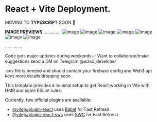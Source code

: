 # React + Vite Deployment.
MOVING TO **TYPESCRIPT** SOON 🚀

**IMAGE PREVIEWS**
..............
![image](https://github.com/bytegen-dev/ether-chat/assets/105110746/5bb9b288-a3ad-4be0-a400-708f43509ac2)
![image](https://github.com/bytegen-dev/ether-chat/assets/105110746/698a987a-193a-4fce-ab28-14c4bce91bec)
![image](https://github.com/bytegen-dev/ether-chat/assets/105110746/9260fd06-a283-4c4c-a9a2-6deb2e1912b8)
![image](https://github.com/bytegen-dev/ether-chat/assets/105110746/306f71f4-dde6-4e4e-af73-5391a225bc36)
![image](https://github.com/bytegen-dev/ether-chat/assets/105110746/6605125b-5389-4a24-8d09-623653c2c770)
![image](https://github.com/bytegen-dev/ether-chat/assets/105110746/f22d3a47-62e0-43dd-b7d0-7d95fa6c0021)
![image](https://github.com/bytegen-dev/ether-chat/assets/105110746/5f669c0b-2f05-4bcc-8c3a-5cc791b8bd2e)

..............

Code gets major updates during weekends ✅
Want to collaborate/make suggestions send a DM on Telegram @isaac_developer

.env file is needed and should contain your firebase config and Web3 api keys
more details dropping soon

This template provides a minimal setup to get React working in Vite with HMR and some ESLint rules.

Currently, two official plugins are available:

- [@vitejs/plugin-react](https://github.com/vitejs/vite-plugin-react/blob/main/packages/plugin-react/README.md) uses [Babel](https://babeljs.io/) for Fast Refresh
- [@vitejs/plugin-react-swc](https://github.com/vitejs/vite-plugin-react-swc) uses [SWC](https://swc.rs/) for Fast Refresh
